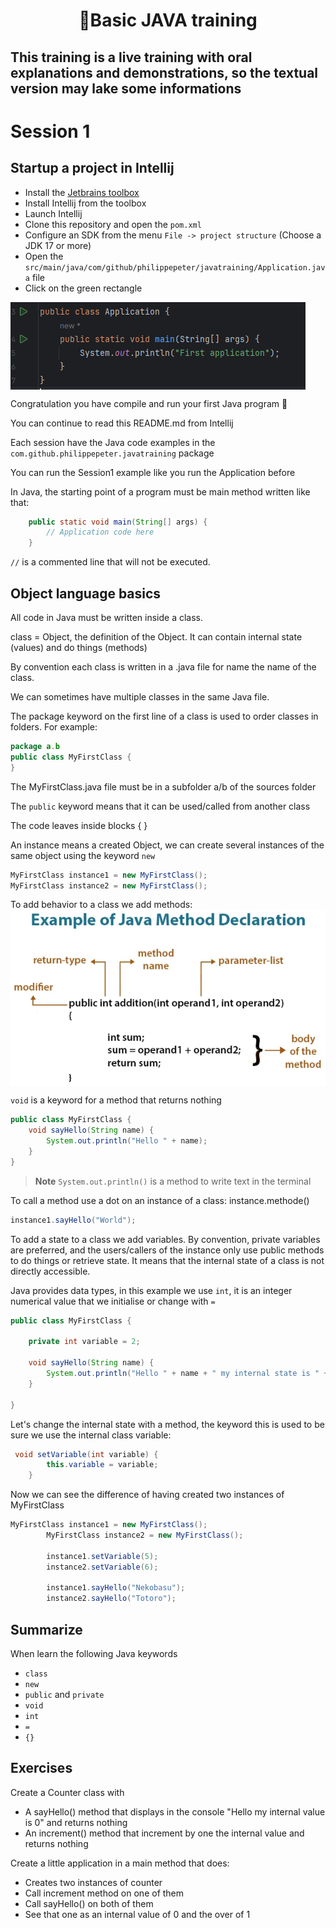 <h1 align="center">
    🍵Basic JAVA training
</h1>

<h2>This training is a live training with oral explanations and demonstrations, so the textual version may lake some informations</h2>

# Session 1

## Startup a project in Intellij

- Install the <a href="https://www.jetbrains.com/toolbox-app/">Jetbrains toolbox</a>
- Install Intellij from the toolbox
- Launch Intellij
- Clone this repository and open the `pom.xml`
- Configure an SDK from the menu `File -> project structure` (Choose a JDK 17 or more)
- Open the `src/main/java/com/github/philippepeter/javatraining/Application.java` file
- Click on the green rectangle

<img src="images/01-run.png" align="center"/> 

Congratulation you have compile and run your first Java program 🎉

You can continue to read this README.md from Intellij

Each session have the Java code examples in the `com.github.philippepeter.javatraining` package 

You can run the Session1 example like you run the Application before

In Java, the starting point of a program must be main method written like that:

```java
    public static void main(String[] args) {
        // Application code here
    }
```

`//` is a commented line that will not be executed.

## Object language basics

All code in Java must be written inside a class.

class = Object, the definition of the Object. It can contain internal state (values) and do things (methods)

By convention each class is written in a .java file for name the name of the class. 

We can sometimes have multiple classes in the same Java file. 

The package keyword on the first line of a class is used to order classes in folders. For example:

``` java
package a.b
public class MyFirstClass {
}
```

The MyFirstClass.java file must be in a subfolder a/b of the sources folder

The `public` keyword means that it can be used/called from another class

The code leaves inside blocks { }

An instance means a created Object, we can create several instances of the same object using the keyword `new`

``` java
MyFirstClass instance1 = new MyFirstClass();
MyFirstClass instance2 = new MyFirstClass();
```

To add behavior to a class we add methods:
<img src="images/02-methods.png" align="center"/>

`void` is a keyword for a method that returns nothing

```java
public class MyFirstClass {
    void sayHello(String name) {
        System.out.println("Hello " + name);
    }
}
```

> **Note**
> `System.out.println()` is a method to write text in the terminal

To call a method use a dot on an instance of a class: instance.methode()

```java
instance1.sayHello("World");
```

To add a state to a class we add variables. By convention, private variables are preferred, and the users/callers of the instance only use public methods to do things or retrieve state. It means that the internal state of a class is not directly accessible.

Java provides data types, in this example we use `int`, it is an integer numerical value that we initialise or change with `=`

```java
public class MyFirstClass {

    private int variable = 2;
    
    void sayHello(String name) {
        System.out.println("Hello " + name + " my internal state is " + variable);
    }

}
```

Let's change the internal state with a method, the keyword this is used to be sure we use the internal class variable:

```java
 void setVariable(int variable) {
        this.variable = variable;
    }
```

Now we can see the difference of having created two instances of MyFirstClass

```java
MyFirstClass instance1 = new MyFirstClass();
        MyFirstClass instance2 = new MyFirstClass();

        instance1.setVariable(5);
        instance2.setVariable(6);

        instance1.sayHello("Nekobasu");
        instance2.sayHello("Totoro");

```

## Summarize
When learn the following Java keywords
- `class`
-  `new`
-  `public` and `private`
-  `void`
-  `int`
-  `=`
-  `{}`


## Exercises
Create a Counter class with
- A sayHello() method that displays in the console "Hello my internal value is 0" and returns nothing
- An increment() method that increment by one the internal value and returns nothing

Create a little application in a main method that does:
- Creates two instances of counter
- Call increment method on one of them
- Call sayHello() on both of them
- See that one as an internal value of 0 and the over of 1
